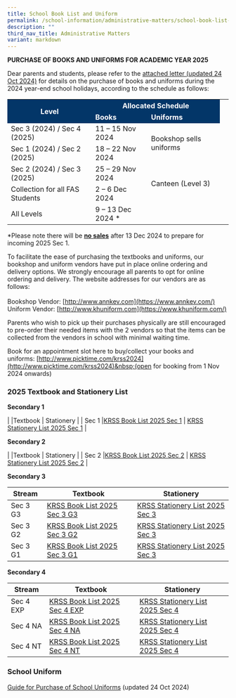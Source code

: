 ```yaml
---
title: School Book List and Uniform
permalink: /school-information/administrative-matters/school-book-list-uniform/
description: ""
third_nav_title: Administrative Matters
variant: markdown
---
```

**PURCHASE OF BOOKS AND UNIFORMS FOR ACADEMIC YEAR 2025**

Dear parents and students, please refer to the [attached letter (updated 24 Oct 2024)](/files/Letter_to_Parents_Year_end_sales_for_AY2025_24_Oct_2024_final_signed.pdf) for details on the purchase of books and uniforms during the 2024 year-end school holidays, according to the schedule as follows:
<table>
 <tbody>
  <tr><th rowspan="2" style="background-color:#033668; font-weight:bold; color:#ffffff">Level</th>
  <th colspan="2" style="background-color:#033668; font-weight:bold; color:#ffffff; text-align:center">Allocated Schedule</th>
 </tr>
 <tr>
  <td style="background-color:#033668; font-weight:bold; color:#ffffff">Books</td>
  <td style="background-color:#033668; font-weight:bold; color:#ffffff">Uniforms</td>
 </tr>
 <tr>
  <td>Sec 3 (2024) / Sec 4 (2025)</td>
  <td>11 – 15 Nov 2024</td>
    <td rowspan="2">Bookshop sells uniforms</td>
 </tr>
	 <tr>
  <td>Sec 1 (2024) / Sec 2 (2025)</td>
  <td>18 – 22 Nov 2024</td>
 </tr>
	 <tr>
  <td>Sec 2 (2024) / Sec 3 (2025)</td>
  <td>25 – 29 Nov 2024</td>
    <td rowspan="2">Canteen (Level 3)</td>
 </tr>
		 <tr>
  <td>Collection for all FAS Students</td>
  <td>2 – 6 Dec 2024</td>
  <td>&nbsp;</td>
 </tr>
			 <tr>
  <td>All Levels</td>
  <td>9 – 13 Dec 2024 *</td>
  <td>&nbsp;</td>
 </tr>
</tbody></table>
<style>
table, th, td {
 border-collapse: collapse;
}
</style>
*Please note there will be <strong><u>no sales</u></strong> after 13 Dec 2024 to prepare for incoming 2025 Sec 1.

To facilitate the ease of purchasing the textbooks and uniforms, our bookshop and uniform vendors have put in place online ordering and delivery options. We strongly encourage all parents to opt for online ordering and delivery. The website addresses for our vendors are as follows:<br><br>
Bookshop Vendor:&nbsp;[http://www.annkev.com](https://www.annkev.com/)  
Uniform Vendor:&nbsp;[http://www.khuniform.com](https://www.khuniform.com/)

Parents who wish to pick up their purchases physically are still encouraged to pre-order their needed items with the 2 vendors so that the items can be collected from the vendors in school with minimal waiting time.

Book for an appointment slot here to buy/collect your books and uniforms:&nbsp;[http://www.picktime.com/krss2024](http://www.picktime.com/krss2024)&nbsp;(open for booking from 1 Nov 2024 onwards)

### 2025 Textbook and Stationery List

**Secondary 1**

| |Textbook | Stationery |
| Sec 1     |[KRSS Book List 2025 Sec 1](/files/KRSS_Book_List_2025_Sec_1.pdf)    |  [KRSS Stationery List 2025 Sec 1](/files/KRSS_Stationery_List_2025_Sec_1.pdf)  |

**Secondary 2**

| |Textbook | Stationery |
| Sec 2     |[KRSS Book List 2025 Sec 2](/files/KRSS_Book_List_2025_Sec_2.pdf)    |  [KRSS Stationery List 2025 Sec 2](/files/KRSS_Stationery_List_2025_Sec_2.pdf)  |

**Secondary 3**

| Stream |Textbook | Stationery |
| -------- | -------- | -------- |
| Sec 3 G3     |[KRSS Book List 2025 Sec 3 G3](/files/KRSS_Book_List_2025_Sec_3_g3.pdf)  | [KRSS Stationery List 2025 Sec 3](/files/KRSS_Stationery_List_2025_Sec_3.pdf)  |
| Sec 3 G2     |[KRSS Book List 2025 Sec 3 G2](/files/KRSS_Book_List_2025_Sec_3_g2.pdf)  | [KRSS Stationery List 2025 Sec 3](/files/KRSS_Stationery_List_2025_Sec_3.pdf)   |
| Sec 3 G1     |[KRSS Book List 2025 Sec 3 G1](/files/KRSS_Book_List_2025_Sec_3_g1.pdf)   | [KRSS Stationery List 2025 Sec 3](/files/KRSS_Stationery_List_2025_Sec_3.pdf)    |

**Secondary 4**

| Stream |Textbook | Stationery |
| -------- | -------- | -------- |
| Sec 4 EXP     |[KRSS Book List 2025 Sec 4 EXP](/files/KRSS_Book_List_2025_Sec_4_EXP.pdf) |[KRSS Stationery List 2025 Sec 4](/files/KRSS_Stationery_List_2025_Sec_4.pdf)   |
| Sec 4 NA     |[KRSS Book List 2025 Sec 4 NA](/files/KRSS_Book_List_2025_Sec_4_NA.pdf)  |[KRSS Stationery List 2025 Sec 4](/files/KRSS_Stationery_List_2025_Sec_4.pdf)    |
| Sec 4 NT     |[KRSS Book List 2025 Sec 4 NT](/files/KRSS_Book_List_2025_Sec_4_NT.pdf)   | [KRSS Stationery List 2025 Sec 4](/files/KRSS_Stationery_List_2025_Sec_4.pdf)    |


### School Uniform
[Guide for Purchase of School Uniforms](/files/krss_uniform_infosheet_2024__24_oct_2024.pdf) (updated 24 Oct 2024)